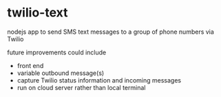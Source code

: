 # twilio-text

nodejs app to send SMS text messages to a group of phone numbers via Twilio  

future improvements could include
* front end
* variable outbound message(s)
* capture Twilio status information and incoming messages
* run on cloud server rather than local terminal